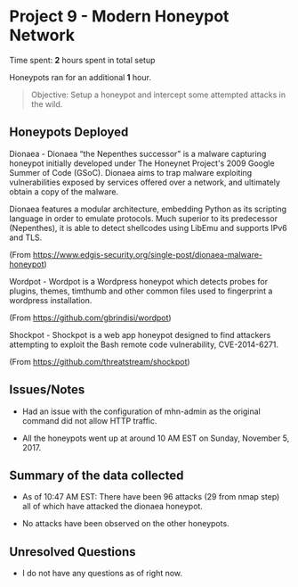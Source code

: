 # Project 9 - Modern Honeypot Network

Time spent: **2** hours spent in total setup

Honeypots ran for an additional **1** hour.

> Objective: Setup a honeypot and intercept some attempted attacks in the wild.

## Honeypots Deployed

Dionaea - Dionaea “the Nepenthes successor” is a malware capturing honeypot initially developed under The Honeynet Project's 2009 Google Summer of Code (GSoC). Dionaea aims to trap malware exploiting vulnerabilities exposed by services offered over a network, and ultimately obtain a copy of the malware.
 
Dionaea features a modular architecture, embedding Python as its scripting language in order to emulate protocols. Much superior to its predecessor (Nepenthes), it is able to detect shellcodes using LibEmu and supports IPv6 and TLS.

(From https://www.edgis-security.org/single-post/dionaea-malware-honeypot)



Wordpot - Wordpot is a Wordpress honeypot which detects probes for plugins, themes, timthumb and other common files used to fingerprint a wordpress installation.

(From https://github.com/gbrindisi/wordpot)



Shockpot - Shockpot is a web app honeypot designed to find attackers attempting to exploit the Bash remote code vulnerability, CVE-2014-6271.

(From https://github.com/threatstream/shockpot)

## Issues/Notes

 - Had an issue with the configuration of mhn-admin as the original command did not allow HTTP traffic.
 
 - All the honeypots went up at around 10 AM EST on Sunday, November 5, 2017.

## Summary of the data collected

 - As of 10:47 AM EST: There have been 96 attacks (29 from nmap step) all of which have attacked the dionaea honeypot.
 
 - No attacks have been observed on the other honeypots.

## Unresolved Questions

 - I do not have any questions as of right now.

